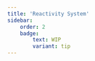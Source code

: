 ```yaml
---
title: 'Reactivity System'
sidebar:
    order: 2
    badge:
        text: WIP
        variant: tip
---
```

